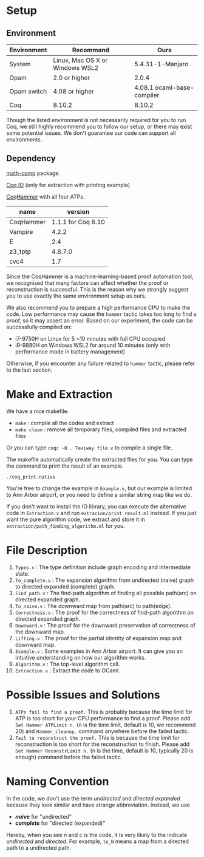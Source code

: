 # Setup

## Environment

| Environment | Recommand | Ours |
| ---- | ---- | ---- |
| System | Linux, Mac OS X or Windows WSL2 | 5.4.31-1-Manjaro |
| Opam | 2.0 or higher | 2.0.4
| Opam switch | 4.08 or higher | 4.08.1 ocaml-base-compiler |
| Coq | 8.10.2 | 8.10.2 |

Though the listed environment is not necessarily required for you to run Coq, we still highly recommend you to follow our setup, or there may exist some potential issues. We don't guarantee our code can support all environments.

## Dependency
[math-comp](https://github.com/math-comp/math-comp) package.

[Coq.IO](http://coq.io/getting_started.html) (only for extraction with printing example)

[CoqHammer](https://github.com/lukaszcz/coqhammer) with all four ATPs. 

| name | version |
| ---- | ---- |
| CoqHammer | 1.1.1 for Coq 8.10 |
| Vampire | 4.2.2 |
| E | 2.4 |
| z3_tptp | 4.8.7.0 |
| cvc4 | 1.7 | 

Since the CoqHammer is a machine-learning-based proof automation tool, we recognized that many factors can affect whether the proof or reconstruction is successful. This is the reason why we strongly suggest you to use exactly the same environment setup as ours. 

We also recommend you to prepare a high performance CPU to make the code. Low performance may cause the ```hammer``` tactic takes too long to find a proof, so it may assert an error. Based on our experiment, the code can be successfully compiled on:
   - i7-9750H on Linux for 5 ~10 minutes with full CPU occupied
   - i9-9880H on Windows WSL2 for around 10 minutes (only with performance mode in battery management)

Otherwise, if you encounter any failure related to ```hammer``` tactic, please refer to the last section.


# Make and Extraction
We have a nice makefile.
   - ```make``` : compile all the codes and extract
   - ```make clean``` : remove all temporary files, compiled files and extracted files

Or you can type ```coqc -Q . Taxiway file.v``` to compile a single file.

The makefile automatically create the extracted files for you. You can type the command to print the result of an example.
```
./coq_print.native
```

You're free to change the example in ```Example.v```, but our example is limited to Ann Arbor airport, or you need to define a similar string map like we do. 

If you don't want to install the IO library, you can execute the alternative code in ```Extraction.v``` and run ```extracion/print_result.ml``` instead. If you just want the pure algorithm code, we extract and store it in ```extraction/path_finding_algorithm.ml``` for you.


# File Description
1. ```Types.v``` : The type definition include graph encoding and intermediate state.
2. ```To_complete.v``` : The expansion algorithm from undirected (naive) graph to directed expanded (complete) graph.
3. ```Find_path.v``` : The find-path algorithm of finding all possible path(arc) on directed expanded graph.
4. ```To_naive.v``` : The downward map from path(arc) to path(edge).
5. ```Correctness.v``` : The proof for the correctness of find-path algorithm on directed expanded graph.
6. ```Downward.v``` : The proof for the downward preservation of correctness of the downward map.
7. ```Lifting.v``` : The proof for the partial identity of expansion map and downward map.
8. ```Example.v``` : Some examples in Ann Arbor airport. It can give you an intuitive understanding on how our algorithm works.
9. ```Algorithm.v``` : The top-level algorithm call. 
10. ```Extraction.v``` : Extract the code to OCaml.



# Possible Issues and Solutions
1. ```ATPs fail to find a proof.``` This is probably because the time limit for ATP is too short for your CPU performance to find a proof. Please add ```Set Hammer ATPLimit n.``` (n is the time limit, default is 10, we recommend 20) and ```Hammer_cleanup.``` command anywhere before the failed tactic. 
2. ```Fail to reconstruct the proof.``` This is because the time limit for reconstruction is too short for the reconstruction to finish. Please add ```Set Hammer ReconstrLimit n.``` (n is the time, default is 10, typically 20 is enough) command before the failed tactic. 

# Naming Convention
In the code, we don't use the term *undirected* and *directed expanded* because they look similar and have strange abbreviation. Instead, we use
   - ***naive*** for "undirected"
   - ***complete*** for "directed (expanded)"

Hereby, when you see *n* and *c* is the code, it is very likely to the indicate *undirected* and *directed*. For example, ```to_N``` means a map from a directed path to a undirected path.